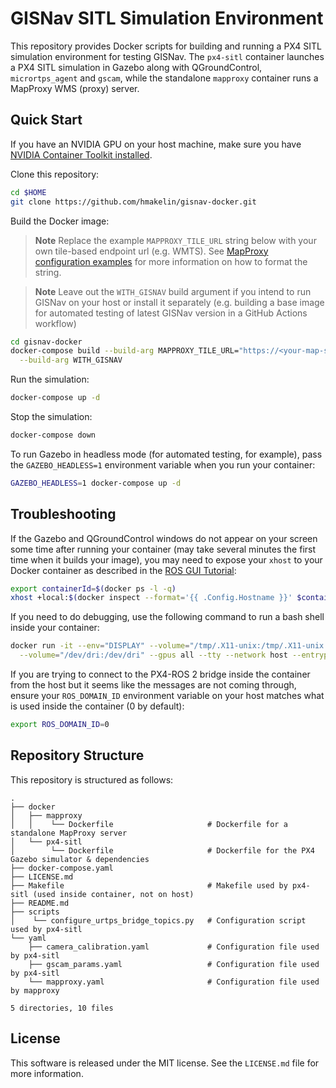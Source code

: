 # GISNav SITL Simulation Environment

This repository provides Docker scripts for building and running a PX4 SITL simulation environment for testing GISNav.
The `px4-sitl` container launches a PX4 SITL simulation in Gazebo along with QGroundControl, `micrortps_agent` and 
`gscam`, while the standalone `mapproxy` container runs a MapProxy WMS (proxy) server.

## Quick Start

If you have an NVIDIA GPU on your host machine, make sure you have [NVIDIA Container Toolkit installed][1].

Clone this repository:

```bash
cd $HOME
git clone https://github.com/hmakelin/gisnav-docker.git
```

Build the Docker image:

> **Note**
> Replace the example `MAPPROXY_TILE_URL` string below with your own tile-based endpoint url (e.g. WMTS). See
> [MapProxy configuration examples][2] for more information on how to format the string.

> **Note**
> Leave out the `WITH_GISNAV` build argument if you intend to run GISNav on your host or install it separately (e.g. 
> building a base image for automated testing of latest GISNav version in a GitHub Actions workflow)

```bash
cd gisnav-docker
docker-compose build --build-arg MAPPROXY_TILE_URL="https://<your-map-server-url>/tiles/%(z)s/%(y)s/%(x)s" \
  --build-arg WITH_GISNAV
```

Run the simulation:

```bash
docker-compose up -d
```

Stop the simulation:

```bash
docker-compose down
```

To run Gazebo in headless mode (for automated testing, for example), pass the `GAZEBO_HEADLESS=1` environment variable 
when you run your container:

```bash
GAZEBO_HEADLESS=1 docker-compose up -d
```

## Troubleshooting

If the Gazebo and QGroundControl windows do not appear on your screen some time after running your container (may take 
several minutes the first time when it builds your image), you may need to expose your ``xhost`` to your Docker 
container as described in the [ROS GUI Tutorial][3]:

```bash
export containerId=$(docker ps -l -q)
xhost +local:$(docker inspect --format='{{ .Config.Hostname }}' $containerId)
```

If you need to do debugging, use the following command to run a bash shell inside your container:

```bash
docker run -it --env="DISPLAY" --volume="/tmp/.X11-unix:/tmp/.X11-unix:rw" --volume "/dev/shm:/dev/shm" \
  --volume="/dev/dri:/dev/dri" --gpus all --tty --network host --entrypoint="/bin/bash" gisnav-docker_px4-sitl
```

If you are trying to connect to the PX4-ROS 2 bridge inside the container from the host but it seems like the messages 
are not coming through, ensure your `ROS_DOMAIN_ID` environment variable on your host matches what is used inside the 
container (0 by default):

```bash
export ROS_DOMAIN_ID=0
```

## Repository Structure

This repository is structured as follows:

```
.
├── docker
│   ├── mapproxy
│   │    └── Dockerfile                     # Dockerfile for a standalone MapProxy server
│   └── px4-sitl
│        └── Dockerfile                     # Dockerfile for the PX4 Gazebo simulator & dependencies
├── docker-compose.yaml
├── LICENSE.md
├── Makefile                                # Makefile used by px4-sitl (used inside container, not on host)
├── README.md
├── scripts
│    └── configure_urtps_bridge_topics.py   # Configuration script used by px4-sitl
└── yaml
    ├── camera_calibration.yaml             # Configuration file used by px4-sitl
    ├── gscam_params.yaml                   # Configuration file used by px4-sitl
    └── mapproxy.yaml                       # Configuration file used by mapproxy

5 directories, 10 files
```

## License

This software is released under the MIT license. See the `LICENSE.md` file for more information.

[1]: https://docs.nvidia.com/datacenter/cloud-native/container-toolkit/install-guide.html
[2]: https://mapproxy.org/docs/latest/configuration_examples.html
[3]: http://wiki.ros.org/docker/Tutorials/GUI